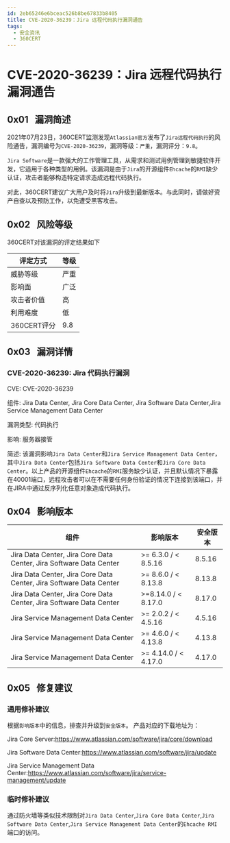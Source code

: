 ```yaml
---
id: 2eb65246e6bceac526b8be67833b8405
title: CVE-2020-36239：Jira 远程代码执行漏洞通告
tags: 
  - 安全资讯
  - 360CERT
---
```


# CVE-2020-36239：Jira 远程代码执行漏洞通告

 0x01   漏洞简述
------------


2021年07月23日，360CERT监测发现`Atlassian官方`发布了`Jira远程代码执行`的风险通告，漏洞编号为`CVE-2020-36239`，漏洞等级：`严重`，漏洞评分：`9.8`。

`Jira Software`是一款强大的工作管理工具，从需求和测试用例管理到敏捷软件开发，它适用于各种类型的用例。该漏洞是由于`Jira`的开源组件`Ehcache`的`RMI`缺少认证，攻击者能够构造特定请求造成远程代码执行。

对此，360CERT建议广大用户及时将`Jira`升级到最新版本。与此同时，请做好资产自查以及预防工作，以免遭受黑客攻击。

 0x02   风险等级
------------

360CERT对该漏洞的评定结果如下



| 评定方式 | 等级 |
| --- | --- |
| 威胁等级 | 严重 |
| 影响面 | 广泛 |
| 攻击者价值 | 高 |
| 利用难度 | 低 |
| 360CERT评分 | 9.8 |

 0x03   漏洞详情
------------

### CVE-2020-36239: Jira 代码执行漏洞

CVE: CVE-2020-36239

组件: Jira Data Center, Jira Core Data Center, Jira Software Data Center,Jira Service Management Data Center

漏洞类型: 代码执行

影响: 服务器接管

简述: 
该漏洞影响`Jira Data Center`和`Jira Service Management Data Center`，其中`Jira Data Center`包括`Jira Software Data Center`和`Jira Core Data Center`。以上产品的开源组件`Ehcache`的`RMI`服务缺少认证，并且默认情况下暴露在40001端口，远程攻击者可以在不需要任何身份验证的情况下连接到该端口，并在JIRA中通过反序列化任意对象造成代码执行。

 0x04   影响版本
------------



| 组件 | 影响版本 | 安全版本 |
| --- | --- | --- |
| Jira Data Center, Jira Core Data Center, Jira Software Data Center | >= 6.3.0 / < 8.5.16 | 8.5.16 |
| Jira Data Center, Jira Core Data Center, Jira Software Data Center | >= 8.6.0 / < 8.13.8 | 8.13.8 |
| Jira Data Center, Jira Core Data Center, Jira Software Data Center | >=8.14.0 / < 8.17.0 | 8.17.0 |
| Jira Service Management Data Center | >= 2.0.2 / < 4.5.16 | 4.5.16 |
| Jira Service Management Data Center | >= 4.6.0 / < 4.13.8 | 4.13.8 |
| Jira Service Management Data Center | >= 4.14.0 / < 4.17.0 | 4.17.0 |

 0x05   修复建议
------------

### 通用修补建议

根据`影响版本`中的信息，排查并升级到`安全版本`。
产品对应的下载地址为：

Jira Core Server:<https://www.atlassian.com/software/jira/core/download>

Jira Software Data Center:<https://www.atlassian.com/software/jira/update>

Jira Service Management Data Center:<https://www.atlassian.com/software/jira/service-management/update>

### 临时修补建议

通过防火墙等类似技术限制对`Jira Data Center`,`Jira Core Data Center`,`Jira Software Data Center`,`Jira Service Management Data Center`的`Ehcache RMI`端口的访问。

